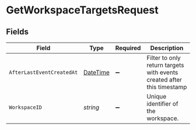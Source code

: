 # GetWorkspaceTargetsRequest


## Fields

| Field                                                                                 | Type                                                                                  | Required                                                                              | Description                                                                           |
| ------------------------------------------------------------------------------------- | ------------------------------------------------------------------------------------- | ------------------------------------------------------------------------------------- | ------------------------------------------------------------------------------------- |
| `AfterLastEventCreatedAt`                                                             | [DateTime](https://learn.microsoft.com/en-us/dotnet/api/system.datetime?view=net-5.0) | :heavy_minus_sign:                                                                    | Filter to only return targets with events created after this timestamp                |
| `WorkspaceID`                                                                         | *string*                                                                              | :heavy_minus_sign:                                                                    | Unique identifier of the workspace.                                                   |